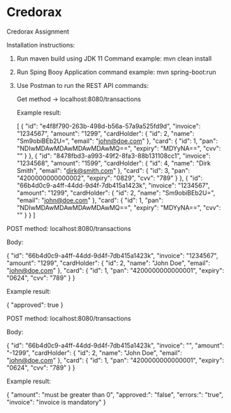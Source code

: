# Credorax
Credorax Assignment

Installation instructions:

1. Run maven build using JDK 11
   Command example: mvn clean install

2. Run Sping Booy Application
   command example: mvn spring-boot:run
   
3. Use Postman to run the REST API commands:

   Get method -> localhost:8080/transactions
   
   Example result:
   
   [
    {
        "id": "e4f8f790-263b-498d-b56a-57a9a525fd9d",
        "invoice": "1234567",
        "amount": "1299",
        "cardHolder": {
            "id": 2,
            "name": "Sm9obiBEb2U=",
            "email": "john@doe.com"
        },
        "card": {
            "id": 1,
            "pan": "NDIwMDAwMDAwMDAwMDAwMQ==",
            "expiry": "MDYyNA==",
            "cvv": ""
        }
    },
    {
        "id": "8478fbd3-a993-49f2-8fa3-88b131108cc1",
        "invoice": "1234568",
        "amount": "1599",
        "cardHolder": {
            "id": 4,
            "name": "Dirk Smith",
            "email": "dirk@smith.com"
        },
        "card": {
            "id": 3,
            "pan": "4200000000000002",
            "expiry": "0829",
            "cvv": "789"
        }
    },
    {
        "id": "66b4d0c9-a4ff-44dd-9d4f-7db415a1423k",
        "invoice": "1234567",
        "amount": "1299",
        "cardHolder": {
            "id": 2,
            "name": "Sm9obiBEb2U=",
            "email": "john@doe.com"
        },
        "card": {
            "id": 1,
            "pan": "NDIwMDAwMDAwMDAwMDAwMQ==",
            "expiry": "MDYyNA==",
            "cvv": ""
        }
    }
]

POST method: localhost:8080/transactions

Body:

{
    "id": "66b4d0c9-a4ff-44dd-9d4f-7db415a1423k",
    "invoice": "1234567",
    "amount": "1299",
    "cardHolder": {
        "id": 2,
        "name": "John Doe",
        "email": "john@doe.com"
    },
    "card": {
        "id": 1,
        "pan": "4200000000000001",
        "expiry": "0624",
        "cvv": "789"
    }
}

Example result:

{
    "approved": true
}

POST method: localhost:8080/transactions

Body:

{
    "id": "66b4d0c9-a4ff-44dd-9d4f-7db415a1423k",
    "invoice": "",
    "amount": "-1299",
    "cardHolder": {
        "id": 2,
        "name": "John Doe",
        "email": "john@doe.com"
    },
    "card": {
        "id": 1,
        "pan": "4200000000000001",
        "expiry": "0624",
        "cvv": "789"
    }
}

Example result:

{
    "amount": "must be greater than 0",
    "approved:": "false",
    "errors:": "true",
    "invoice": "invoice is mandatory"
}
